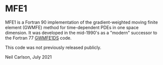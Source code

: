 MFE1
==========================================================================
MFE1 is a Fortran 90 implementation of the gradient-weighted moving finite
element (GWMFE) method for time-dependent PDEs in one space dimension. It
was developed in the mid-1990's as a "modern" successor to the Fortran 77
[GWMFE1DS](https://github.com/mfeproject/legacy-gwmfe) code.

This code was not previously released publicly.

Neil Carlson, July 2021
